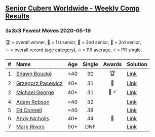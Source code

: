<style>table {white-space: nowrap;}</style>

## [Senior Cubers Worldwide - Weekly Comp Results](/scw-comp/results/)
### 3x3x3 Fewest Moves 2020-05-19

<span style="white-space: nowrap;">🏆 = overall winner</span>, <span style="white-space: nowrap;">🥇 = 1st senior</span>, <span style="white-space: nowrap;">🥈 = 2nd senior</span>, <span style="white-space: nowrap;">🥉 = 3rd senior</span>, <span style="white-space: nowrap;">💥 = overall record (age category)</span>, <span style="white-space: nowrap;">🔥 = PR average</span>, <span style="white-space: nowrap;">⚡ = PR single</span>.

| # | Name | Age | Single | Awards | Solution |
| :--: | :-- | :--: | :--: | :--: | :-- |
| 1 | [Shawn Boucké](../../persons/shawn_boucke/333fm.md) | <40 | 30 | 🏆 | [Link](https://www.facebook.com/events/568280284126471/permalink/571540883800411/) |
| 2 | [Grzegorz Pacewicz](../../persons/grzegorz_pacewicz/333fm.md) | 40+ | 31 | 🥇 | [Link](https://www.facebook.com/events/568280284126471/permalink/570809837206849/) |
| 2 | [Michael George](../../persons/michael_george/333fm.md) | 40+ | 31 | 🥇 ⚡ | [Link](https://www.facebook.com/events/568280284126471/permalink/569029154051584/) |
| 4 | [Adam Robson](../../persons/adam_robson/333fm.md) | <40 | 32 |  | [Link](https://www.facebook.com/events/568280284126471/permalink/568550517432781/) |
| 5 | [Ed Connell](../../persons/ed_connell/333fm.md) | <40 | 38 |  | [Link](https://www.facebook.com/events/568280284126471/permalink/569101377377695/) |
| 6 | [Andy Nicholls](../../persons/andy_nicholls/333fm.md) | 40+ | 44 | 🥉 | [Link](https://www.facebook.com/events/568280284126471/permalink/568367324117767/) |
| 7 | [Mark Rivers](../../persons/mark_rivers/333fm.md) | 50+ | DNF |  | [Link](https://www.facebook.com/events/568280284126471/permalink/572229607064872/) |

<!-- Global site tag (gtag.js) - Google Analytics -->
<script async src="https://www.googletagmanager.com/gtag/js?id=UA-86348435-3"></script>
<script>window.dataLayer = window.dataLayer || []; function gtag() {dataLayer.push(arguments);} gtag('js', new Date()); gtag('config', 'UA-86348435-3');</script>
